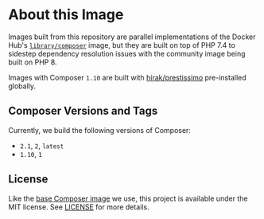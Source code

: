 # About this Image

Images built from this repository are parallel implementations of the Docker Hub's [`library/composer`](https://hub.docker.com/_/composer) image,
but they are built on top of PHP 7.4 to sidestep dependency resolution issues with the community image being built on PHP 8.

Images with Composer `1.10` are built with [hirak/prestissimo](https://packagist.org/packages/hirak/prestissimo) pre-installed globally.

## Composer Versions and Tags

Currently, we build the following versions of Composer:

- `2.1`, `2`, `latest`
- `1.10`, `1`

## License

Like the [base Composer image](https://github.com/composer/docker) we use, this project is available under the MIT license. See [LICENSE](LICENSE) for more details.
